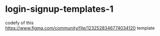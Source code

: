 # login-signup-templates-1
codefy of this https://www.figma.com/community/file/1232528346774034120 template
